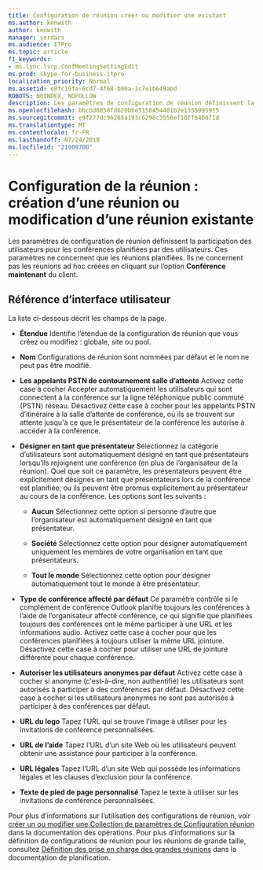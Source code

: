```yaml
---
title: Configuration de réunion créer ou modifier une existant
ms.author: kenwith
author: kenwith
manager: serdars
ms.audience: ITPro
ms.topic: article
f1_keywords:
- ms.lync.lscp.ConfMeetingSettingEdit
ms.prod: skype-for-business-itpro
localization_priority: Normal
ms.assetid: e8fc19fa-6cd7-4f68-b90a-1c7e1b649abd
ROBOTS: NOINDEX, NOFOLLOW
description: Les paramètres de configuration de réunion définissent la participation des utilisateurs pour les conférences planifiées par des utilisateurs. Ces paramètres ne concernent que les réunions planifiées. Ils ne concernent pas les réunions ad hoc créées en cliquant sur l’option Conférence maintenant du client.
ms.openlocfilehash: bbcbd0858fd620bbe5158454401b2e1355995915
ms.sourcegitcommit: e9f277dc96265a193c6298c3556ef16ff640071d
ms.translationtype: MT
ms.contentlocale: fr-FR
ms.lasthandoff: 07/24/2018
ms.locfileid: "21009700"
---
```

# <a name="meeting-configuration-create-new-or-edit-existing"></a>Configuration de la réunion : création d’une réunion ou modification d’une réunion existante
 
Les paramètres de configuration de réunion définissent la participation des utilisateurs pour les conférences planifiées par des utilisateurs. Ces paramètres ne concernent que les réunions planifiées. Ils ne concernent pas les réunions ad hoc créées en cliquant sur l’option **Conférence maintenant** du client.
  
## <a name="ui-reference"></a>Référence d’interface utilisateur

La liste ci-dessous décrit les champs de la page.
  
- **Étendue** Identifie l’étendue de la configuration de réunion que vous créez ou modifiez : globale, site ou pool.
    
- **Nom** Configurations de réunion sont nommées par défaut et le nom ne peut pas être modifié.
    
- **Les appelants PSTN de contournement salle d’attente** Activez cette case à cocher Accepter automatiquement les utilisateurs qui sont connectent à la conférence sur la ligne téléphonique public commuté (PSTN) réseau. Désactivez cette case à cocher pour les appelants PSTN d’itinéraire à la salle d’attente de conférence, où ils se trouvent sur attente jusqu'à ce que le présentateur de la conférence les autorise à accéder à la conférence.
    
- **Désigner en tant que présentateur** Sélectionnez la catégorie d’utilisateurs sont automatiquement désigné en tant que présentateurs lorsqu’ils rejoignent une conférence (en plus de l’organisateur de la réunion). Quel que soit ce paramètre, les présentateurs peuvent être explicitement désignés en tant que présentateurs lors de la conférence est planifiée, ou ils peuvent être promus explicitement au présentateur au cours de la conférence. Les options sont les suivants :
    
  - **Aucun** Sélectionnez cette option si personne d’autre que l’organisateur est automatiquement désigné en tant que présentateur.
    
  - **Société** Sélectionnez cette option pour désigner automatiquement uniquement les membres de votre organisation en tant que présentateurs.
    
  - **Tout le monde** Sélectionnez cette option pour désigner automatiquement tout le monde à être présentateur.
    
- **Type de conférence affecté par défaut** Ce paramètre contrôle si le complément de conférence Outlook planifie toujours les conférences à l’aide de l’organisateur affecté conférence, ce qui signifie que planifiées toujours des conférences ont le même participer à une URL et les informations audio. Activez cette case à cocher pour que les conférences planifiées à toujours utiliser la même URL jointure. Désactivez cette case à cocher pour utiliser une URL de jointure différente pour chaque conférence.
    
- **Autoriser les utilisateurs anonymes par défaut** Activez cette case à cocher si anonyme (c'est-à-dire, non authentifié) les utilisateurs sont autorisés à participer à des conférences par défaut. Désactivez cette case à cocher si les utilisateurs anonymes ne sont pas autorisés à participer à des conférences par défaut.
    
- **URL du logo** Tapez l’URL qui se trouve l’image à utiliser pour les invitations de conférence personnalisées.
    
- **URL de l’aide** Tapez l’URL d’un site Web où les utilisateurs peuvent obtenir une assistance pour participer à la conférence.
    
- **URL légales** Tapez l’URL d’un site Web qui possède les informations légales et les clauses d’exclusion pour la conférence.
    
- **Texte de pied de page personnalisé** Tapez le texte à utiliser sur les invitations de conférence personnalisées.
    
Pour plus d’informations sur l’utilisation des configurations de réunion, voir [créer un ou modifier une Collection de paramètres de Configuration réunion](http://technet.microsoft.com/library/ce6773c1-a0d5-4405-8e32-33a6f3a46a1a.aspx) dans la documentation des opérations. Pour plus d’informations sur la définition de configurations de réunion pour les réunions de grande taille, consultez [Définition des prise en charge des grandes réunions](http://technet.microsoft.com/library/8e22d34b-b395-408d-9d48-8f2a3abe9513.aspx) dans la documentation de planification.
  

